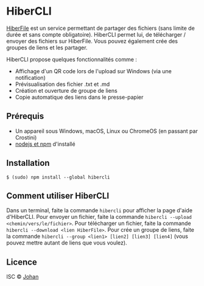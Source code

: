 # HiberCLI

[HiberFile](https://hiberfile.com) est un service permettant de partager des fichiers (sans limite de durée et sans compte obligatoire). HiberCLI permet lui, de télécharger / envoyer des fichiers sur HiberFile. Vous pouvez également crée des groupes de liens et les partager.

HiberCLI propose quelques fonctionnalités comme :

* Affichage d'un QR code lors de l'upload sur Windows (via une notification)
* Prévisualisation des fichier .txt et .md
* Création et ouverture de groupe de liens
* Copie automatique des liens dans le presse-papier


## Prérequis

* Un appareil sous Windows, macOS, Linux ou ChromeOS (en passant par Crostini)
* [nodejs et npm](https://nodejs.org) d'installé


## Installation

```
$ (sudo) npm install --global hibercli
```


## Comment utiliser HiberCLI

Dans un terminal, faite la commande `hibercli` pour afficher la page d'aide d'HiberCLI. Pour envoyer un fichier, faite la commande `hibercli --upload <chemin/vers/le/fichier>`. Pour télécharger un fichier, faite la commande `hibercli --download <lien HiberFile>`. Pour crée un groupe de liens, faite la commande `hibercli --group <lien1> [lien2] [lien3] [lien4]` (vous pouvez mettre autant de liens que vous voulez).


## Licence

ISC © [Johan](https://johanstickman.com)
